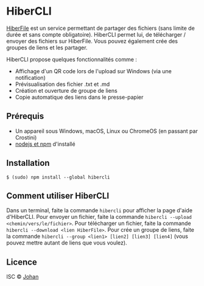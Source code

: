 # HiberCLI

[HiberFile](https://hiberfile.com) est un service permettant de partager des fichiers (sans limite de durée et sans compte obligatoire). HiberCLI permet lui, de télécharger / envoyer des fichiers sur HiberFile. Vous pouvez également crée des groupes de liens et les partager.

HiberCLI propose quelques fonctionnalités comme :

* Affichage d'un QR code lors de l'upload sur Windows (via une notification)
* Prévisualisation des fichier .txt et .md
* Création et ouverture de groupe de liens
* Copie automatique des liens dans le presse-papier


## Prérequis

* Un appareil sous Windows, macOS, Linux ou ChromeOS (en passant par Crostini)
* [nodejs et npm](https://nodejs.org) d'installé


## Installation

```
$ (sudo) npm install --global hibercli
```


## Comment utiliser HiberCLI

Dans un terminal, faite la commande `hibercli` pour afficher la page d'aide d'HiberCLI. Pour envoyer un fichier, faite la commande `hibercli --upload <chemin/vers/le/fichier>`. Pour télécharger un fichier, faite la commande `hibercli --download <lien HiberFile>`. Pour crée un groupe de liens, faite la commande `hibercli --group <lien1> [lien2] [lien3] [lien4]` (vous pouvez mettre autant de liens que vous voulez).


## Licence

ISC © [Johan](https://johanstickman.com)
